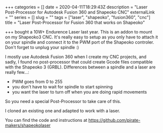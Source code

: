 +++
categories = []
date = 2020-04-11T18:29:43Z
description = "Laser Post-Processor for Autodesk Fusion 360 and Shapeoko CNC"
externalLink = ""
series = []
slug = ""
tags = ["laser", "shapeoko", "fusion360", "cnc"]
title = "Laser Post-Processor for Fusion 360 that works on Shapeoko"

+++
 bought a 10W+ Endurence Laser last year. This is an addon to mount on my Shapeoko3 CNC. It's really easy to setup as you only have to attach it on your spindle and connect it to the PWM port of the Shapeoko controler. Don't forget to unplug your spindle :)

I mostly use Autodesk Fusion 360 when I create my CNC projects, and sadly, I found no post-processor that could create Gcode files compatible with the Shapeoko 3 (GRBL).
Differences between a spindle and a laser are really few...:

* PWM goes from 0 to 255
* you don't have to wait for spindle to start spinning
* you want the laser to turn off when you are doing rapid movements

So you need a special Post-Processor to take care of this.

I cloned an existing one and adapted to work with a laser.

You can find the code and instructions at https://github.com/pirate-makers/shapeokolaser